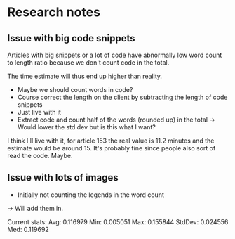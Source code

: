 # Research notes

## Issue with big code snippets
Articles with big snippets or a lot of code have abnormally low word count to length ratio because we don't count code in the total.

The time estimate will thus end up higher than reality.

- Maybe we should count words in code?
- Course correct the length on the client by subtracting the length of code snippets
- Just live with it
- Extract code and count half of the words (rounded up) in the total -> Would lower the std dev but is this what I want?

I think I'll live with it, for article 153 the real value is 11.2 minutes and the estimate would be around 15. It's probably fine since people also sort of read the code. Maybe.

## Issue with lots of images
- Initially not counting the legends in the word count

-> Will add them in.

Current stats:
Avg: 0.116979   Min: 0.005051   Max: 0.155844
StdDev: 0.024556        Med: 0.119692
